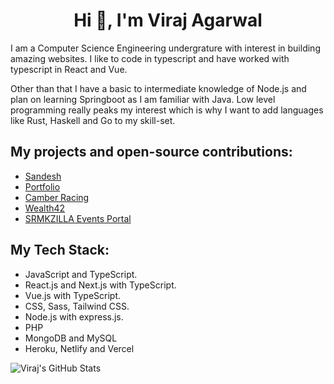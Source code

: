 <h1 align="center">
Hi 👋, I'm Viraj Agarwal
</h1>

I am a Computer Science Engineering undergrature with interest in building amazing websites. I like to code in typescript and have worked with typescript in React and Vue.

Other than that I have a basic to intermediate knowledge of Node.js and plan on learning Springboot as I am familiar with Java. Low level programming really peaks my interest which is why I want to add languages like Rust, Haskell and Go to my skill-set.

## My projects and open-source contributions:

- [Sandesh](https://github.com/srm-kzilla/sandesh)
- [Portfolio](https://agarwalviraj.in/)
- [Camber Racing](https://camberracing.com/)
- [Wealth42](https://wealth42.com/)
- [SRMKZILLA Events Portal](https://www.srmkzilla.net/events)

## My Tech Stack:

- JavaScript and TypeScript.
- React.js and Next.js with TypeScript.
- Vue.js with TypeScript.
- CSS, Sass, Tailwind CSS.
- Node.js with express.js.
- PHP
- MongoDB and MySQL
- Heroku, Netlify and Vercel

![Viraj's GitHub Stats](https://github-readme-stats.vercel.app/api?username=agarwalviraj&show_icons=true&theme=radical&count_private=true)</br>
